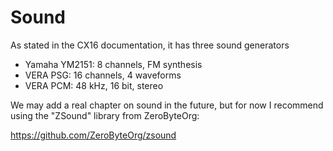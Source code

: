 # Sound
As stated in the CX16 documentation, it has three sound generators
- Yamaha YM2151: 8 channels, FM synthesis
- VERA PSG: 16 channels, 4 waveforms
- VERA PCM: 48 kHz, 16 bit, stereo

We may add a real chapter on sound in the future, but for now I recommend using the "ZSound" library from ZeroByteOrg:

https://github.com/ZeroByteOrg/zsound
